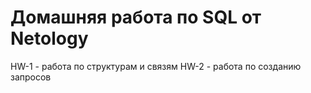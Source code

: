 # Домашняя работа по SQL от Netology

HW-1 - работа по структурам и связям
HW-2 - работа по созданию запросов
